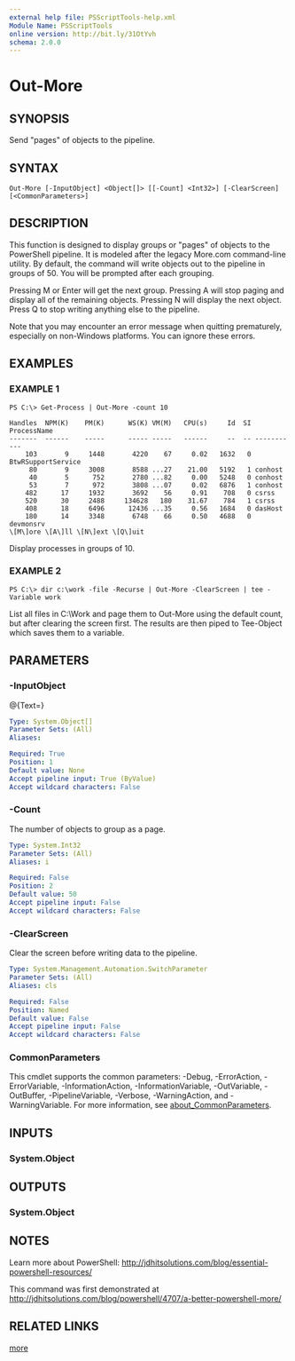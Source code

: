 ```yaml
---
external help file: PSScriptTools-help.xml
Module Name: PSScriptTools
online version: http://bit.ly/31OtYvh
schema: 2.0.0
---
```


# Out-More

## SYNOPSIS
Send "pages" of objects to the pipeline.

## SYNTAX

```
Out-More [-InputObject] <Object[]> [[-Count] <Int32>] [-ClearScreen] [<CommonParameters>]
```

## DESCRIPTION
This function is designed to display groups or "pages" of objects to the PowerShell pipeline.
It is modeled after the legacy More.com command-line utility.
By default, the command will write objects out to the pipeline in groups of 50.
You will be prompted after each grouping.

Pressing M or Enter will get the next group.
Pressing A will stop paging and display all of the remaining objects.
Pressing N will display the next object.
Press Q to stop writing anything else to the pipeline.

Note that you may encounter an error message when quitting prematurely, especially on non-Windows platforms.
You can ignore these errors.

## EXAMPLES

### EXAMPLE 1
```
PS C:\> Get-Process | Out-More -count 10

Handles  NPM(K)    PM(K)      WS(K) VM(M)   CPU(s)     Id  SI ProcessName
-------  ------    -----      ----- -----   ------     --  -- -----------
    103       9     1448       4220    67     0.02   1632   0 BtwRSupportService
     80       9     3008       8588 ...27    21.00   5192   1 conhost
     40       5      752       2780 ...82     0.00   5248   0 conhost
     53       7      972       3808 ...07     0.02   6876   1 conhost
    482      17     1932       3692    56     0.91    708   0 csrss
    520      30     2488     134628   180    31.67    784   1 csrss
    408      18     6496      12436 ...35     0.56   1684   0 dasHost
    180      14     3348       6748    66     0.50   4688   0 devmonsrv
\[M\]ore \[A\]ll \[N\]ext \[Q\]uit
```

Display processes in groups of 10.

### EXAMPLE 2
```
PS C:\> dir c:\work -file -Recurse | Out-More -ClearScreen | tee -Variable work
```

List all files in C:\Work and page them to Out-More using the default count, but after clearing the screen first.
The results are then piped to Tee-Object which saves them to a variable.

## PARAMETERS

### -InputObject
@{Text=}

```yaml
Type: System.Object[]
Parameter Sets: (All)
Aliases:

Required: True
Position: 1
Default value: None
Accept pipeline input: True (ByValue)
Accept wildcard characters: False
```

### -Count
The number of objects to group as a page.

```yaml
Type: System.Int32
Parameter Sets: (All)
Aliases: i

Required: False
Position: 2
Default value: 50
Accept pipeline input: False
Accept wildcard characters: False
```

### -ClearScreen
Clear the screen before writing data to the pipeline.

```yaml
Type: System.Management.Automation.SwitchParameter
Parameter Sets: (All)
Aliases: cls

Required: False
Position: Named
Default value: False
Accept pipeline input: False
Accept wildcard characters: False
```

### CommonParameters
This cmdlet supports the common parameters: -Debug, -ErrorAction, -ErrorVariable, -InformationAction, -InformationVariable, -OutVariable, -OutBuffer, -PipelineVariable, -Verbose, -WarningAction, and -WarningVariable. For more information, see [about_CommonParameters](http://go.microsoft.com/fwlink/?LinkID=113216).

## INPUTS

### System.Object
## OUTPUTS

### System.Object
## NOTES
Learn more about PowerShell: http://jdhitsolutions.com/blog/essential-powershell-resources/

This command was first demonstrated at http://jdhitsolutions.com/blog/powershell/4707/a-better-powershell-more/

## RELATED LINKS

[more]()

